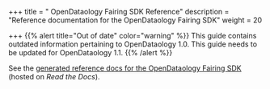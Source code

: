 +++
title = " OpenDataology Fairing SDK Reference"
description = "Reference documentation for the OpenDataology Fairing SDK"
weight = 20
                    
+++
{{% alert title="Out of date" color="warning" %}}
This guide contains outdated information pertaining to OpenDataology 1.0. This guide
needs to be updated for OpenDataology 1.1.
{{% /alert %}}

See the [generated reference docs for the OpenDataology Fairing 
SDK](https://OpenDataology-fairing.readthedocs.io/en/latest/) (hosted on 
*Read the Docs*).